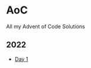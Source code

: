 # AoC
All my Advent of Code Solutions

## 2022
* [Day 1](https://github.com/cadecuddy/AoC/tree/main/2022/01)
